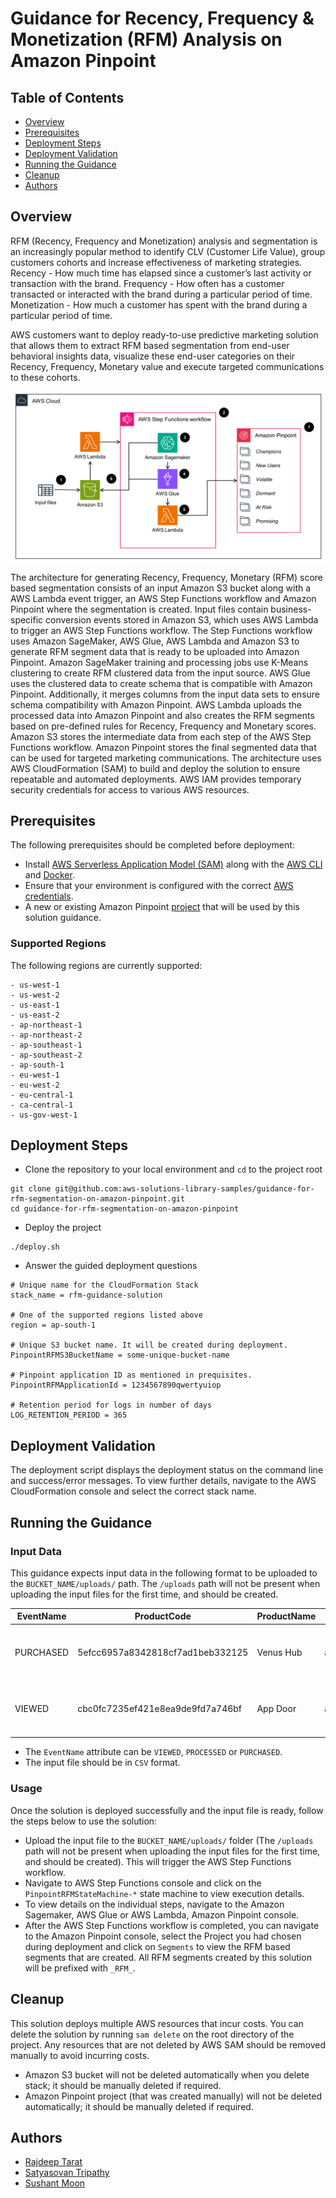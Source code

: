 # Guidance for Recency, Frequency & Monetization (RFM) Analysis on Amazon Pinpoint

## Table of Contents
- [Overview](https://github.com/aws-solutions-library-samples/guidance-for-rfm-segmentation-on-amazon-pinpoint/tree/main?tab=readme-ov-file#overview)
- [Prerequisites](https://github.com/aws-solutions-library-samples/guidance-for-rfm-segmentation-on-amazon-pinpoint/tree/main?tab=readme-ov-file#prerequisites)
- [Deployment Steps](https://github.com/aws-solutions-library-samples/guidance-for-rfm-segmentation-on-amazon-pinpoint/tree/main?tab=readme-ov-file#deployment-steps)
- [Deployment Validation](https://github.com/aws-solutions-library-samples/guidance-for-rfm-segmentation-on-amazon-pinpoint/tree/main?tab=readme-ov-file#deployment-validation)
- [Running the Guidance](https://github.com/aws-solutions-library-samples/guidance-for-rfm-segmentation-on-amazon-pinpoint/tree/main?tab=readme-ov-file#running-the-guidance)
- [Cleanup](https://github.com/aws-solutions-library-samples/guidance-for-rfm-segmentation-on-amazon-pinpoint/tree/main?tab=readme-ov-file#cleanup)
- [Authors](https://github.com/aws-solutions-library-samples/guidance-for-rfm-segmentation-on-amazon-pinpoint/tree/main?tab=readme-ov-file#authors)

## Overview
RFM (Recency, Frequency and Monetization) analysis and segmentation is an increasingly popular method to identify CLV (Customer Life Value), group customers cohorts and increase effectiveness of marketing strategies. Recency - How much time has elapsed since a customer’s last activity or transaction with the brand. Frequency - How often has a customer transacted or interacted with the brand during a particular period of time. Monetization - How much a customer has spent with the brand during a particular period of time.

AWS customers want to deploy ready-to-use predictive marketing solution that allows them to extract RFM based segmentation from end-user behavioral insights data, visualize these end-user categories on their Recency, Frequency, Monetary value and execute targeted communications to these cohorts.

![Architecture Diagram](images/architecture-diagram.png)

The architecture for generating Recency, Frequency, Monetary (RFM) score based  segmentation consists of an input Amazon S3 bucket along with a AWS Lambda event trigger, an AWS Step Functions workflow and Amazon Pinpoint where the segmentation is created. Input files contain business-specific conversion events stored in Amazon S3, which uses AWS Lambda to trigger an AWS Step Functions workflow. The Step Functions workflow uses Amazon SageMaker, AWS Glue, AWS Lambda and Amazon S3 to generate RFM segment data that is ready to be uploaded into Amazon Pinpoint. Amazon SageMaker training and processing jobs use K-Means clustering to create RFM clustered data from the input source. AWS Glue uses the clustered data to create schema that is compatible with Amazon Pinpoint. Additionally, it merges columns from the input data sets to ensure schema compatibility with Amazon Pinpoint. AWS Lambda uploads the processed data into Amazon Pinpoint and also creates the RFM segments based on pre-defined rules for Recency, Frequency and Monetary scores. Amazon S3 stores the intermediate data from each step of the AWS Step Functions workflow. Amazon Pinpoint stores the final segmented data that can be used for targeted marketing communications. The architecture uses AWS CloudFormation (SAM) to build and deploy the solution to ensure repeatable and automated deployments. AWS IAM provides temporary security credentials for access to various AWS resources. 

## Prerequisites
The following prerequisites should be completed before deployment:

- Install [AWS Serverless Application Model (SAM)](https://aws.amazon.com/serverless/sam/) along with the [AWS CLI](https://docs.aws.amazon.com/cli/latest/userguide/getting-started-install.html) and [Docker](https://docs.docker.com/engine/install/).
- Ensure that your environment is configured with the correct [AWS credentials](https://docs.aws.amazon.com/cli/latest/userguide/cli-chap-configure.html).
- A new or existing Amazon Pinpoint [project](https://docs.aws.amazon.com/pinpoint/latest/developerguide/mobile-push-create-project.html) that will be used by this solution guidance.

### Supported Regions
The following regions are currently supported:
```
- us-west-1
- us-west-2
- us-east-1
- us-east-2
- ap-northeast-1
- ap-northeast-2
- ap-southeast-1
- ap-southeast-2
- ap-south-1
- eu-west-1
- eu-west-2
- eu-central-1
- ca-central-1
- us-gov-west-1
```

## Deployment Steps
- Clone the repository to your local environment and `cd` to the project root
```
git clone git@github.com:aws-solutions-library-samples/guidance-for-rfm-segmentation-on-amazon-pinpoint.git
cd guidance-for-rfm-segmentation-on-amazon-pinpoint
```
- Deploy the project 
```
./deploy.sh
``` 
- Answer the guided deployment questions
```
# Unique name for the CloudFormation Stack
stack_name = rfm-guidance-solution

# One of the supported regions listed above
region = ap-south-1

# Unique S3 bucket name. It will be created during deployment.
PinpointRFMS3BucketName = some-unique-bucket-name

# Pinpoint application ID as mentioned in prequisites.
PinpointRFMApplicationId = 1234567890qwertyuiop

# Retention period for logs in number of days
LOG_RETENTION_PERIOD = 365
```

## Deployment Validation
The deployment script displays the deployment status on the command line and success/error messages. To view further details, navigate to the AWS CloudFormation console and select the correct stack name.

## Running the Guidance

### Input Data
This guidance expects input data in the following format to be uploaded to the `BUCKET_NAME/uploads/` path. The `/uploads` path will not be present when uploading the input files for the first time, and should be created. 

| EventName | ProductCode                      | ProductName | ProductDescription                                | UnitPrice | Quantity | CustomerID                       | Username | ChannelType | Address        | City             | State      | Country | Date                            |
|-----------|----------------------------------|-------------|---------------------------------------------------|-----------|----------|----------------------------------|----------|-------------|----------------|------------------|------------|---------|---------------------------------|
| PURCHASED | 5efcc6957a8342818cf7ad1beb332125 | Venus Hub   | ainetututadetatidetutinabeauteteteteteteteaidetet | 1531.10   | 1        | fdb49669f5c84de8b3530675e1e299e1 | nasir    | EMAIL       | kade@yahoo.com | Austynport       | Wyoming    | PNG     | Mon, 19 Sep 2022 12:16:01 +0530 |
| VIEWED    | cbc0fc7235ef421e8ea9de9fd7a746bf | App Door    | ainetututadetatidetutinabeauteteteteteteteaidetet | 11123.10  | 8        | 24ed1df769ad49bfa76c71618e1459c5 | kayli    | SMS         | 55610746394    | Port Karelleland | Washington | NZL     | Sun, 29 May 2022 15:00:52 +0530 |

- The `EventName` attribute can be `VIEWED`, `PROCESSED` or `PURCHASED`.
- The input file should be in `CSV` format.

### Usage
Once the solution is deployed successfully and the input file is ready, follow the steps below to use the solution:
- Upload the input file to the `BUCKET_NAME/uploads/` folder (The `/uploads` path will not be present when uploading the input files for the first time, and should be created). This will trigger the AWS Step Functions workflow.
- Navigate to AWS Step Functions console and click on the `PinpointRFMStateMachine-*` state machine to view execution details.
- To view details on the individual steps, navigate to the Amazon Sagemaker, AWS Glue or AWS Lambda, Amazon Pinpoint console.
- After the AWS Step Functions workflow is completed, you can navigate to the Amazon Pinpoint console, select the Project you had chosen during deployment and click on `Segments` to view the RFM based segments that are created. All RFM segments created by this solution will be prefixed with `_RFM_`.

## Cleanup
This solution deploys multiple AWS resources that incur costs. You can delete the solution by running `sam delete` on the root directory of the project. Any resources that are not deleted by AWS SAM should be removed manually to avoid incurring costs.

- Amazon S3 bucket will not be deleted automatically when you delete stack; it should be manually deleted if required.
- Amazon Pinpoint project (that was created manually) will not be deleted automatically; it should be manually deleted if required.

## Authors
- [Rajdeep Tarat](https://github.com/rajdeeptarat)
- [Satyasovan Tripathy](https://github.com/satyaso)
- [Sushant Moon](https://github.com/sushantMoon)